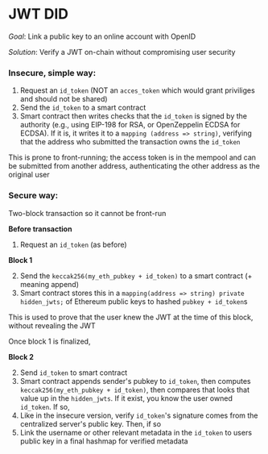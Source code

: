 # JWT DID
*Goal*:
Link a public key to an online account with OpenID

*Solution*: 
Verify a JWT on-chain without compromising user security

### Insecure, simple way:

1. Request an `id_token` (NOT an `acces_token` which would grant priviliges and should not be shared)
2. Send the `id_token` to a smart contract
3. Smart contract then writes checks that the `id_token` is signed by the authority (e.g., using EIP-198 for RSA, or OpenZeppelin ECDSA for ECDSA). If it is, it writes it to a `mapping (address => string)`, verifying  that the address who submitted the transaction owns the `id_token`

This is prone to front-running; the access token is in the mempool and can be submitted from another address, authenticating the other address as the original user

### Secure way:
Two-block transaction so it cannot be front-run

**Before transaction**

1. Request an `id_token` (as before)


**Block 1**

2. Send the `keccak256(my_eth_pubkey + id_token)` to a smart contract (+ meaning append)
3. Smart contract stores this in a `mapping(address => string) private hidden_jwts;` of Ethereum public keys to hashed `pubkey + id_token`s

This is used to prove that the user knew the JWT at the time of this block, without revealing the JWT


Once block 1 is finalized,

**Block 2**


2. Send `id_token` to smart contract
3. Smart contract appends sender's pubkey to `id_token`, then computes `keccak256(my_eth_pubkey + id_token)`, then compares that looks that value up in the `hidden_jwts`. If it exist, you know the user owned `id_token`. If so,
4. Like in the insecure version, verify `id_token`'s signature comes from the centralized server's public key. Then, if so
5. Link the username or other relevant metadata in the `id_token` to users public key in a final hashmap for verified metadata
